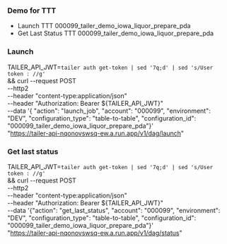 ### Demo for TTT

- Launch TTT 000099_tailer_demo_iowa_liquor_prepare_pda
- Get Last Status TTT 000099_tailer_demo_iowa_liquor_prepare_pda

### Launch

TAILER_API_JWT=`tailer auth get-token | sed '7q;d' | sed 's/User token : //g'` \
&& curl --request POST \
--http2 \
--header "content-type:application/json" \
--header "Authorization: Bearer ${TAILER_API_JWT}" \
--data '{ "action": "launch_job",
"account": "000099",
"environment": "DEV",
"configuration_type": "table-to-table",
"configuration_id": "000099_tailer_demo_iowa_liquor_prepare_pda"}' \
"https://tailer-api-nqonovswsq-ew.a.run.app/v1/dag/launch"

### Get last status

TAILER_API_JWT=`tailer auth get-token | sed '7q;d' | sed 's/User token : //g'` \
&& curl --request POST \
--http2 \
--header "content-type:application/json" \
--header "Authorization: Bearer ${TAILER_API_JWT}" \
--data '{"action": "get_last_status",
"account": "000099",
"environment": "DEV",
"configuration_type": "table-to-table",
"configuration_id": "000099_tailer_demo_iowa_liquor_prepare_pda"}' \
"https://tailer-api-nqonovswsq-ew.a.run.app/v1/dag/status"

